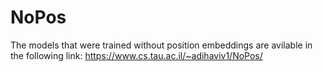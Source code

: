 # NoPos 

The models that were trained without position embeddings are avilable in the following link: https://www.cs.tau.ac.il/~adihaviv1/NoPos/

